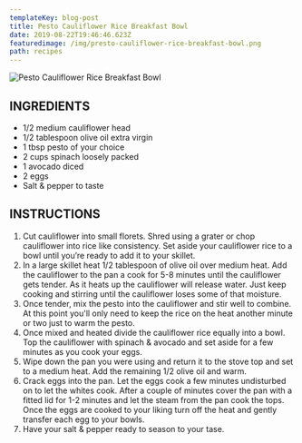 ```yaml
---
templateKey: blog-post
title: Pesto Cauliflower Rice Breakfast Bowl
date: 2019-08-22T19:46:46.623Z
featuredimage: /img/presto-cauliflower-rice-breakfast-bowl.png
path: recipes
---
```

![Pesto Cauliflower Rice Breakfast Bowl](/img/presto-cauliflower-rice-breakfast-bowl.png)

## INGREDIENTS

* 1/2 medium cauliflower head
* 1/2 tablespoon olive oil extra virgin
* 1 tbsp pesto of your choice
* 2 cups spinach loosely packed
* 1 avocado diced
* 2 eggs
* Salt & pepper to taste

## INSTRUCTIONS

1. Cut cauliflower into small florets. Shred using a grater or chop cauliflower into rice like consistency. Set aside your cauliflower rice to a bowl until you’re ready to add it to your skillet.
2. In a large skillet heat 1/2 tablespoon of olive oil over medium heat. Add the cauliflower to the pan a cook for 5-8 minutes until the cauliflower gets tender. As it heats up the cauliflower will release water. Just keep cooking and stirring until the cauliflower loses some of that moisture.
3. Once tender, mix the pesto into the cauliflower and stir well to combine. At this point you'll only need to keep the rice on the heat another minute or two just to warm the pesto.
4. Once mixed and heated divide the cauliflower rice equally into a bowl. Top the cauliflower with spinach & avocado and set aside for a few minutes as you cook your eggs.
5. Wipe down the pan you were using and return it to the stove top and set to a medium heat. Add the remaining 1/2 olive oil and warm.
6. Crack eggs into the pan. Let the eggs cook a few minutes undisturbed on to let the whites cook. After a couple of minutes cover the pan with a fitted lid for 1-2 minutes and let the steam from the pan cook the tops. Once the eggs are cooked to your liking turn off the heat and gently transfer each egg to your bowls.
7. Have your salt & pepper ready to season to your tase.
